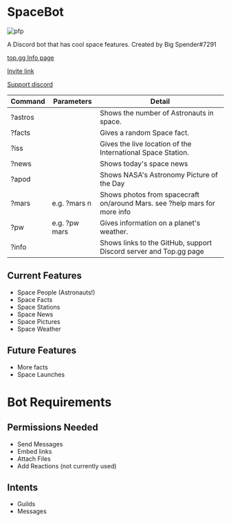 # SpaceBot

![pfp](https://raw.githubusercontent.com/quackersian/space-bot/main/pfp.png)

A Discord bot that has cool space features.
Created by Big Spender#7291

[top.gg Info page](https://top.gg/bot/849246857309323284/)

[Invite link](https://discord.com/api/oauth2/authorize?client_id=849246857309323284&permissions=51264&scope=bot)

[Support discord](https://discord.gg/9KeQnS94gS)

| Command | Parameters | Detail |
|-|-|-|
| ?astros | | Shows the number of Astronauts in space. |
| ?facts |  | Gives a random Space fact. |
| ?iss |  | Gives the live location of the International Space Station. |
| ?news | | Shows today's space news |
| ?apod | | Shows NASA's Astronomy Picture of the Day |
|?mars | <camera> e.g. ?mars n | Shows photos from spacecraft on/around Mars. see ?help mars for more info |
| ?pw | <planet> e.g. ?pw mars | Gives information on a planet's weather. |
| ?info | | Shows links to the GitHub, support Discord server and Top.gg page |


## Current Features
- Space People (Astronauts!)
- Space Facts
- Space Stations
- Space News
- Space Pictures
- Space Weather

## Future Features
- More facts
- Space Launches

# Bot Requirements
## Permissions Needed
* Send Messages
* Embed links
* Attach Files
* Add Reactions (not currently used)

## Intents
* Guilds
* Messages
